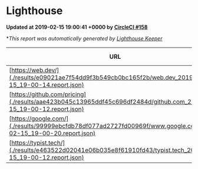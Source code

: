 
# Lighthouse

**Updated at 2019-02-15 19:00:41 +0000 by [CircleCI #158](https://circleci.com/gh/ItinerisLtd/lighthouse-keeper-example/158)**

**This report was automatically generated by [Lighthouse Keeper](https://github.com/itinerisltd/lighthouse-keeper)*

| URL | Performance | Accessibility | Best Practices | SEO | PWA | Updated At |
| --- | --- | --- | --- | --- | --- | --- |
| [https://web.dev/](./results/e09021ae7f54dd9f3b549cb0bc165f2b/web.dev_2019-02-15_19-00-14.report.json) | 0.9 | 0.93 | 1 | 0.91 | 1 | 2019-02-15T19:00:14.692Z |
| [https://github.com/pricing](./results/aae423b045c13965ddf45c696df2484d/github.com_2019-02-15_19-00-12.report.json) | 0.66 | 0.89 | 0.93 | 0.9 | 0.58 | 2019-02-15T19:00:12.428Z |
| [https://google.com/](./results/99999ebcfdb78df077ad2727fd00969f/www.google.com_2019-02-15_19-00-20.report.json) | 0.95 | 0.71 | 0.93 | 0.8 | 0.58 | 2019-02-15T19:00:20.038Z |
| [https://typist.tech/](./results/e463522d02041e06b035e8f61910fd43/typist.tech_2019-02-15_19-00-12.report.json) | 0.97 | 0.8 | 0.71 | 1 | 0.58 | 2019-02-15T19:00:12.938Z |
